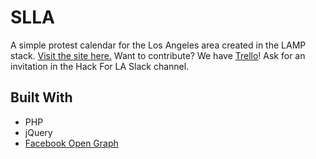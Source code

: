 # SLLA

A simple protest calendar for the Los Angeles area created in the LAMP stack. [Visit the site here.](http://stayloudla.com/)
Want to contribute? We have [Trello](https://trello.com/b/jYpP8ZTg/stay-loud-la)! Ask for an invitation in the Hack For LA Slack channel.

## Built With

* PHP
* jQuery
* [Facebook Open Graph](https://developers.facebook.com/docs/reference/opengraph/)

